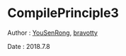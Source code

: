 # CompilePrinciple3

Author :  [YouSenRong](https://github.com/YouSenRong), [bravotty](https://github.com/bravotty)

Date   : 2018.7.8



